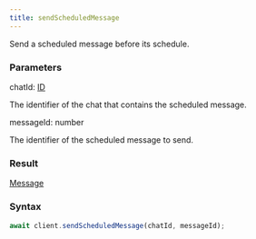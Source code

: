 ```yaml
---
title: sendScheduledMessage
---
```


Send a scheduled message before its schedule.


### Parameters 

<div class="flex flex-col gap-3"><div><div class="font-mono" id="p_chatId" data-anchor><span class="font-bold">chatId</span><span class="opacity-50">:</span> <a href="/gh/types/id"  >ID</a></div><div class="pl-3"><div class="no-margin">

The identifier of the chat that contains the scheduled message.

</div></div></div><div><div class="font-mono" id="p_messageId" data-anchor><span class="font-bold">messageId</span><span class="opacity-50">:</span> <span>number</span></div><div class="pl-3"><div class="no-margin">

The identifier of the scheduled message to send.

</div></div></div></div>

### Result 

<div class="font-mono"><a href="/gh/types/message"  >Message</a></div>

### Syntax

```ts
await client.sendScheduledMessage(chatId, messageId);
```



